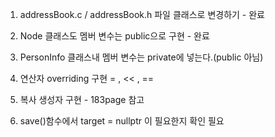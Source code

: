 1. addressBook.c / addressBook.h 파일 클래스로 변경하기 - 완료
2. Node 클래스도 멤버 변수는 public으로 구현 - 완료
3. PersonInfo 클래스내 멤버 변수는 private에 넣는다.(public 아님) 
4. 연산자 overriding 구현 = , << , == 
5. 복사 생성자 구현 - 183page 참고 


1. save()함수에서 target = nullptr 이 필요한지 확인 필요
